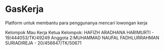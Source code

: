 # GasKerja
Platform untuk membantu para penggunanya mencari lowongan kerja

Kelompok Mau Kerja
Ketua Kelompok: HAFIZH ARADHANA HARIMURTI - 19/444053/TK/49249
Anggota 2:MUHAMMAD NAUFAL FADHLURRAHMAN SURIADIREJA - 20/456847/TK/50671